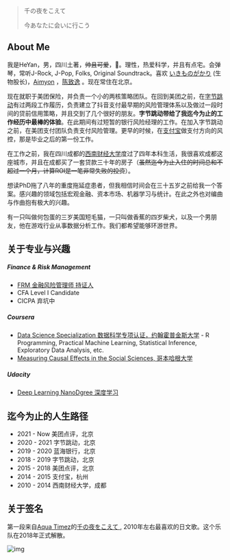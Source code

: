 
> 千の夜をこえて
> 
> 今あなたに会いに行こう

About Me
------

我是HeYan，男，四川土著，~~帅且可爱~~，🌈。理性，热爱科学，并且有点宅。会弹琴，常听J-Rock, J-Pop, Folks, Original Soundtrack。喜欢 [いきものがかり](http://ikimonogakari.com/) (生物股长)，[Aimyon](http://www.aimyong.net/) ，[陈致逸](https://weibo.com/cypmusicstudio) 。现在常住在北京。

现在就职于美团保险，并负责一个小的两核策略团队。在回到美团之前，在[字节跳动](https://www.bytedance.com/zh/)有过两段工作履历，负责建立了抖音支付最早期的风险管理体系以及做过一段时间的贷前信用策略，并且交到了几个很好的朋友。**字节跳动带给了我迄今为止的工作经历中最棒的体验**。在此期间有过短暂的银行风险经理的工作。在加入字节跳动之前，在美团支付团队负责支付风险管理。更早的时候，在[支付宝](https://www.antgroup.com/)做支付方向的风控，那是毕业之后的第一份工作。

在工作之前，我在四川成都的[西南财经大学](https://www.swufe.edu.cn/)度过了四年本科生活，我很喜欢成都这座城市，并且在成都买了一套贷款三十年的房子（~~虽然迄今为止入住的时间总和不超过一个月，计算ROI是一笔非常失败的投资~~）。

想读PhD拖了八年的重度拖延症患者，但我相信时间会在三十五岁之前给我一个答案。感兴趣的领域包括宏观金融、资本市场、机器学习与统计。在此之外也对编曲与作曲抱有极大的兴趣。


有一只叫做何包蛋的三岁美国短毛猫，一只叫做香蕉的四岁柴犬，以及一个男朋友，他在游戏行业从事数据分析工作。我们都希望能够环游世界。


关于专业与兴趣
------
##### Finance & Risk Management

- [FRM 金融风险管理师 持证人](http://my.garp.org/DigitalBadgeFRM?id=0034000001aeWr3AAE)
- CFA Level I Candidate
- CICPA 弃坑中

##### Coursera

- [Data Science Specialization 数据科学专项认证，约翰霍普金斯大学](https://www.coursera.org/specializations/jhu-data-science)
      - R Programming, Practical Machine Learning, Statistical Inference, Exploratory Data Analysis, etc.
- [Measuring Causal Effects in the Social Sciences, 哥本哈根大学](https://www.coursera.org/account/accomplishments/verify/CL8NUCSTDAJT)

##### Udacity

- [Deep Learning NanoDgree 深度学习](https://graduation.udacity.com/confirm/A4TCQYGQ)

迄今为止的人生路径
------
- 2021 - Now    美团点评，北京
- 2020 - 2021   字节跳动，北京
- 2019 - 2020   蓝海银行，北京
- 2018 - 2019   字节跳动，北京
- 2015 - 2018   美团点评，北京
- 2014 - 2015   支付宝，杭州
- 2010 - 2014   西南财经大学，成都

关于签名
------
第一段来自[Aqua Timez](https://zh.wikipedia.org/wiki/Aqua_Timez)的[千の夜をこえて
](https://music.douban.com/subject/1926414/), 2010年左右最喜欢的日文歌。这个乐队在2018年正式解散。

![img](https://s2.ax1x.com/2019/08/22/md5n41.jpg)
